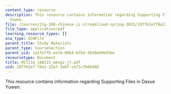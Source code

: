 ```yaml
---
content_type: resource
description: This resource contains information regarding Supporting Files in Daxue
  Yuwen.
file: /courses/21g-108-chinese-ii-streamlined-spring-2015/197f62e7f8a132a73a6fce71cfb0640d_MIT21G_108S15_mengz-jt.pdf
file_type: application/pdf
learning_resource_types: []
ocw_type: OCWFile
parent_title: Study Materials
parent_type: CourseSection
parent_uid: 1a1feffb-eefd-09b4-bfbd-3630e69645be
resourcetype: Document
title: MIT21G_108S15_mengz-jt.pdf
uid: 197f62e7-f8a1-32a7-3a6f-ce71cfb0640d
---
```

This resource contains information regarding Supporting Files in Daxue Yuwen.


